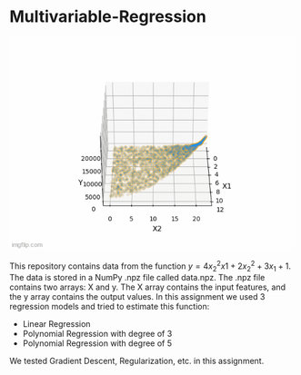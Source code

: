 # Multivariable-Regression
![](n3%20Regression%20-%20Closed.gif)

This repository contains data from the function $y = 4x_{2}^{2}x1+2x_{2}^{2}+3x_{1}+1$. The data is stored in a NumPy .npz file called data.npz. The .npz file contains two arrays: X and y. The X array contains the input features, and the y array contains the output values.
In this assignment we used 3 regression models and tried to estimate this function:
- Linear Regression
- Polynomial Regression with degree of 3
- Polynomial Regression with degree of 5

We tested Gradient Descent, Regularization, etc. in this assignment.
